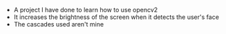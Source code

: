 - A project I have done to learn how to use opencv2
- It increases the brightness of the screen when it detects the user's face
- The cascades used aren't mine
